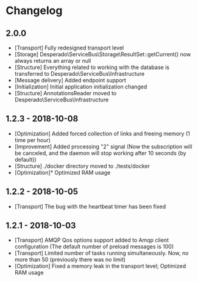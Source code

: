 # Changelog

## 2.0.0
- [Transport] Fully redesigned transport level
- [Storage] Desperado\ServiceBus\Storage\ResultSet::getCurrent() now always returns an array or null
- [Structure] Everything related to working with the database is transferred to Desperado\ServiceBus\Infrastructure
- [Message delivery] Added endpoint support
- [Initialization] Initial application initialization changed
- [Structure] AnnotationsReader moved to Desperado\ServiceBus\Infrastructure

## 1.2.3 - 2018-10-08
- [Optimization] Added forced collection of links and freeing memory (1 time per hour)
- [Improvement] Added processing "2" signal (Now the subscription will be canceled, and the daemon will stop working after 10 seconds (by default))
- [Structure] ./docker directory moved to ./tests/docker 
- [Optimization]* Optimized RAM usage


## 1.2.2 - 2018-10-05
- [Transport] The bug with the heartbeat timer has been fixed

## 1.2.1 - 2018-10-03
- [Transport] AMQP Qos options support added to Amqp client configuration (The default number of preload messages is 100)
- [Transport] Limited number of tasks running simultaneously. Now, no more than 50 (previously there was no limit)
- [Optimization] Fixed a memory leak in the transport level; Optimized RAM usage